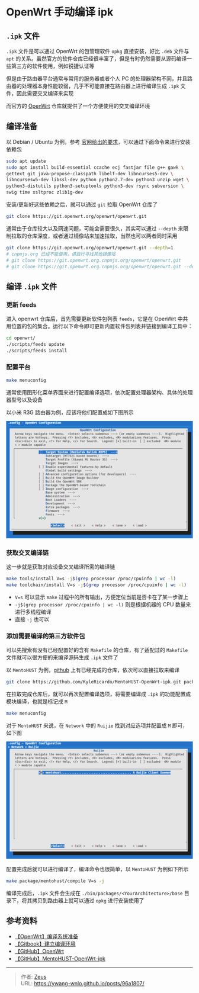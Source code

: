 # OpenWrt 手动编译 ipk


## `.ipk` 文件

`.ipk` 文件是可以通过 OpenWrt 的包管理软件 `opkg` 直接安装，好比 `.deb` 文件与 `apt` 的关系。虽然官方的软件仓库已经很丰富了，但是有时仍然需要从源码编译一些第三方的软件使用，例如锐捷认证等

但是由于路由器平台通常与常用的服务器或者个人 PC 的处理器架构不同，并且路由器的处理器本身性能较弱，几乎不可能直接在路由器上进行编译生成 `.ipk` 文件，因此需要交叉编译来实现

而官方的 [OpenWrt](https://github.com/openwrt/openwrt) 仓库就提供了一个方便使用的交叉编译环境

## 编译准备

以 Debian / Ubuntu 为例，参考 [官网给出的要求](https://openwrt.org/docs/guide-developer/toolchain/install-buildsystem)，可以通过下面命令来进行安装依赖包

```bash
sudo apt update
sudo apt install build-essential ccache ecj fastjar file g++ gawk \
gettext git java-propose-classpath libelf-dev libncurses5-dev \
libncursesw5-dev libssl-dev python python2.7-dev python3 unzip wget \
python3-distutils python3-setuptools python3-dev rsync subversion \
swig time xsltproc zlib1g-dev
```

安装/更新好这些依赖之后，就可以通过 `git` 拉取 OpenWrt 仓库了

```bash
git clone https://git.openwrt.org/openwrt/openwrt.git
```

通常由于仓库较大以及网速问题，可能会需要很久，其实可以通过 `--depth` 来限制拉取的仓库深度，或者通过镜像站来加速拉取，当然也可以两者同时采用

```bash
git clone https://git.openwrt.org/openwrt/openwrt.git --depth=1
# cnpmjs.org 已经不能使用，请自行寻找其他镜像站
# git clone https://git.openwrt.org.cnpmjs.org/openwrt/openwrt.git
# git clone https://git.openwrt.org.cnpmjs.org/openwrt/openwrt.git --depth=1
```

## 编译 `.ipk` 文件

### 更新 feeds

进入 openwrt 仓库后，首先需要更新软件包列表 `feeds`，它是在 OpenWrt 中共用位置的包的集合。运行以下命令即可更新内置软件包列表并链接到编译工具中：

```bash
cd openwrt/
./scripts/feeds update
./scripts/feeds install
```

### 配置平台

```bash
make menuconfig
```

通常使用图形化菜单界面来进行配置编译选项，依次配置处理器架构、具体的处理器型号以及设备

以小米 R3G 路由器为例，应该将他们配置成如下图所示

![平台配置](Target-Config.png)

### 获取交叉编译链

这一步就是获取对应设备交叉编译所需的编译链

```bash
make tools/install V=s -j$(grep processor /proc/cpuinfo | wc -l)
make toolchain/install V=s -j$(grep processor /proc/cpuinfo | wc -l)
```

- `V=s` 可以显示 `make` 过程中的所有输出，方便定位当前是否卡在了某一步骤上
- `-j$(grep processor /proc/cpuinfo | wc -l)` 则是根据机器的 CPU 数量来进行多线程编译
- 直接 `-j` 也可以

### 添加需要编译的第三方软件包

可以先搜索有没有已经配置好的含有 `Makefile` 的仓库，有了适配过的 `Makefile` 文件就可以很方便的来编译源码生成 `.ipk` 文件了

以 `MentoHUST` 为例，[github](https://github.com/KyleRicardo/MentoHUST-OpenWrt-ipk) 上有已经完成的仓库，依次可以直接拉取来编译

```bash
git clone https://github.com/KyleRicardo/MentoHUST-OpenWrt-ipk.git package/minieap
```

在拉取完成仓库后，就可以再次配置编译选项，将需要编译成 `.ipk` 的功能配置成模块编译，也就是标记成 `M`

```bash
make menuconfig
```

对于 `MentoHUST` 来说，在 `Network` 中的 `Ruijie` 找到对应选项并配置成 `M` 即可，如下图

![MentoHUST 配置](MentoHUST-Config.png)

配置完成后就可以进行编译了，编译命令也很简单，以 `MentoHUST` 为例如下所示

```bash
make package/mentohust/compile V=s -j
```

编译完成后，`.ipk` 文件会生成在  `./bin/packages/<YourArchitecture>/base` 目录下，将其拷贝到路由器上就可以通过 `opkg` 进行安装使用了

## 参考资料

- [【OpenWrt】编译系统准备](https://openwrt.org/docs/guide-developer/toolchain/install-buildsystem)
- [【Gitbook】建立编译环境](https://openwrt-nctu.gitbook.io/project/openwrt-compile-env/openwrt-sdk-and-ipk-format)
- [【GitHub】OpenWrt](https://github.com/openwrt/openwrt)
- [【GitHub】MentoHUST-OpenWrt-ipk](https://github.com/KyleRicardo/MentoHUST-OpenWrt-ipk)


---

> 作者: [Zeus](https://github.com/ywang-wnlo)  
> URL: https://ywang-wnlo.github.io/posts/96a1807/  


